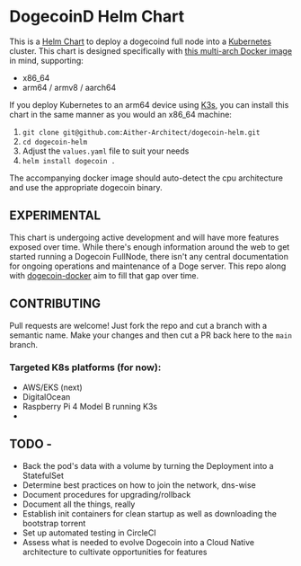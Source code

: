 # DogecoinD Helm Chart

This is a [Helm Chart](https://helm.sh/) to deploy a dogecoind full node into a [Kubernetes](https://kubernetes.io/) cluster. This chart is designed specifically with [this multi-arch Docker image](https://github.com/Aither-Architect/dogecoin-docker) in mind, supporting:
- x86_64
- arm64 / armv8 / aarch64

If you deploy Kubernetes to an arm64 device using [K3s](https://k3s.io/), you can install this chart in the same manner as you would an x86_64 machine:

1) `git clone git@github.com:Aither-Architect/dogecoin-helm.git`
2) `cd dogecoin-helm`
3) Adjust the `values.yaml` file to suit your needs
4) `helm install dogecoin .`

The accompanying docker image should auto-detect the cpu architecture and use the appropriate dogecoin binary.

## EXPERIMENTAL
This chart is undergoing active development and will have more features exposed over time. While there's enough information around the web to get started running a Dogecoin FullNode, there isn't any central documentation for ongoing operations and maintenance of a Doge server. This repo along with [dogecoin-docker](https://github.com/Aither-Architect/dogecoin-docker) aim to fill that gap over time.

## CONTRIBUTING
Pull requests are welcome! Just fork the repo and cut a branch with a semantic name. Make your changes and then cut a PR back here to the `main` branch.

### Targeted K8s platforms (for now):
- AWS/EKS (next)
- DigitalOcean
- Raspberry Pi 4 Model B running K3s
- 
## TODO -
- Back the pod's data with a volume by turning the Deployment into a StatefulSet
- Determine best practices on how to join the network, dns-wise
- Document procedures for upgrading/rollback
- Document all the things, really
- Establish init containers for clean startup as well as downloading the bootstrap torrent
- Set up automated testing in CircleCI
- Assess what is needed to evolve Dogecoin into a Cloud Native architecture to cultivate opportunities for features

